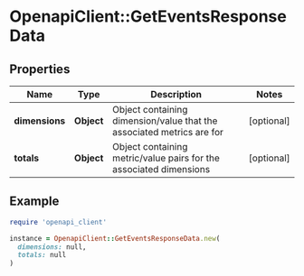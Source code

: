 # OpenapiClient::GetEventsResponseData

## Properties

| Name | Type | Description | Notes |
| ---- | ---- | ----------- | ----- |
| **dimensions** | **Object** | Object containing dimension/value that the associated metrics are for | [optional] |
| **totals** | **Object** | Object containing metric/value pairs for the associated dimensions | [optional] |

## Example

```ruby
require 'openapi_client'

instance = OpenapiClient::GetEventsResponseData.new(
  dimensions: null,
  totals: null
)
```

